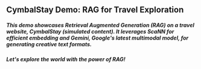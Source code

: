 ## CymbalStay Demo: RAG for Travel Exploration
##### This demo showcases Retrieval Augmented Generation (RAG) on a travel website, CymbalStay (simulated content). It leverages ScaNN for efficient embedding and Gemini, Google's latest multimodal model, for generating creative text formats.

##### Let's explore the world with the power of RAG!
